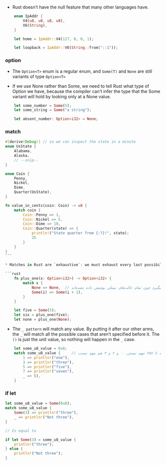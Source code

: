 
* Rust doesn’t have the null feature that many other languages have.

```rust
    enum IpAddr {
        V4(u8, u8, u8, u8),
        V6(String),
    }

    let home = IpAddr::V4(127, 0, 0, 1);

    let loopback = IpAddr::V6(String::from("::1"));
```

### option
* The `Option<T>` enum is a regular enum, and `Some(T)` and `None` are still variants of type `Option<T>`

* If we use None rather than Some, we need to tell Rust what type of Option<T> we have, because the compiler can’t infer the type that the Some variant will hold by looking only at a None value.

```rust
    let some_number = Some(5);
    let some_string = Some("a string");

    let absent_number: Option<i32> = None;
```

### match

```rust
#[derive(Debug)] // so we can inspect the state in a minute
enum UsState {
    Alabama,
    Alaska,
    // --snip--
}

enum Coin {
    Penny,
    Nickel,
    Dime,
    Quarter(UsState),
}

fn value_in_cents(coin: Coin) -> u8 {
    match coin {
        Coin::Penny => 1,
        Coin::Nickel => 5,
        Coin::Dime => 10,
        Coin::Quarter(state) => {
            println!("State quarter from {:?}!", state);
            25
        }
    }
}
‍‍‍‍```

* Matches in Rust are `exhaustive`: we must exhaust every last possibility in order for the code to be valid.

```rust
    fn plus_one(x: Option<i32>) -> Option<i32> {
        match x {
            None => None,  // اگر این نان را نزاریم ایراد میگیره چون تمام حالت‌های ممکن پوشش داده نشده‌اند
            Some(i) => Some(i + 1),
        }
    }

    let five = Some(5);
    let six = plus_one(five);
    let none = plus_one(None);
```

* The `_ pattern` will match any value. By putting it after our other arms, the `_` will match all the possible cases that aren’t specified before it. The `()` is just the unit value, so nothing will happen in the `_` case. 


```rust
    let some_u8_value = 0u8; 
    match some_u8_value {     // فقط ۱ و ۳ و ۵ و ۷ برام مهمه. بقیه یوهشت ها که میشه تا ۲۵۷ مهم نیستن. ۰ و ۲ و ۴ هم مهم نیست
        1 => println!("one"),
        3 => println!("three"),
        5 => println!("five"),
        7 => println!("seven"),
        _ => (),
    }
```

### if let

```rust
let some_u8_value = Some(0u8);
match some_u8_value {
    Some(3) => println!("three"),
    _ => println!("Not three"),
}

// Is equal to

if let Some(3) = some_u8_value {
    println!("three");
} else {
    println!("Not three");
}
```

